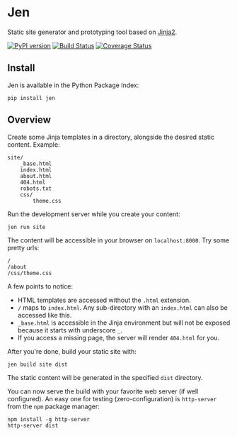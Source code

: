 # Jen

Static site generator and prototyping tool based on [Jinja2](http://jinja.pocoo.org).

[![PyPI version](https://badge.fury.io/py/jen.svg)](https://badge.fury.io/py/jen)
[![Build Status](https://travis-ci.org/hugollm/jen.svg?branch=master)](https://travis-ci.org/hugollm/jen)
[![Coverage Status](https://coveralls.io/repos/github/hugollm/jen/badge.svg?branch=master)](https://coveralls.io/github/hugollm/jen?branch=master)


## Install

Jen is available in the Python Package Index:

    pip install jen


## Overview

Create some Jinja templates in a directory, alongside the desired static content.
Example:

```
site/
    _base.html
    index.html
    about.html
    404.html
    robots.txt
    css/
        theme.css
```

Run the development server while you create your content:

    jen run site

The content will be accessible in your browser on `localhost:8000`. Try some pretty urls:

    /
    /about
    /css/theme.css

A few points to notice:

* HTML templates are accessed without the `.html` extension.
* `/` maps to `index.html`. Any sub-directory with an `index.html` can also be accessed like this.
* `_base.html` is accessible in the Jinja environment but will not be exposed because it starts with underscore `_`.
* If you access a missing page, the server will render `404.html` for you.

After you're done, build your static site with:

    jen build site dist

The static content will be generated in the specified `dist` directory.

You can now serve the build with your favorite web server (if well configured). An easy one for testing (zero-configuration) is `http-server` from the `npm` package manager:

    npm install -g http-server
    http-server dist
